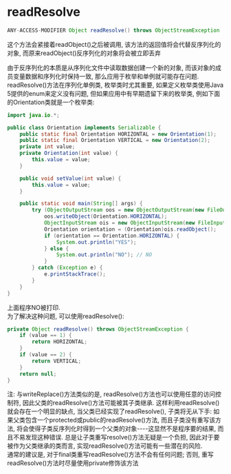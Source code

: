 # readResolve

```java
ANY-ACCESS-MODIFIER Object readResolve() throws ObjectStreamException
```

这个方法会紧接着readObject()之后被调用, 该方法的返回值将会代替反序列化的对象, 而原来readObject()反序列化的对象将会被立即丢弃  

由于反序列化的本质是从序列化文件中读取数据创建一个新的对象, 而该对象的成员变量数据和序列化时保持一致, 那么应用于枚举和单例就可能存在问题.  
readResolve()方法在序列化单例类, 枚举类时尤其重要, 如果定义枚举类使用Java 5提供的enum来定义没有问题, 但如果应用中有早期遗留下来的枚举类, 例如下面的Orientation类就是一个枚举类:  

```java
import java.io.*;

public class Orientation implements Serializable {
    public static final Orientation HORIZONTAL = new Orientation(1);
    public static final Orientation VERTICAL = new Orientation(2);
    private int value;
    private Orientation(int value) {
        this.value = value;
    }

    public void setValue(int value) {
        this.value = value;
    }

    public static void main(String[] args) {
        try (ObjectOutputStream oos = new ObjectOutputStream(new FileOutputStream("orientation.txt"))) {
            oos.writeObject(Orientation.HORIZONTAL);
            ObjectInputStream ois = new ObjectInputStream(new FileInputStream("orientation.txt"));
            Orientation orientation = (Orientation)ois.readObject();
            if (orientation == Orientation.HORIZONTAL) {
                System.out.println("YES");
            } else {
                System.out.println("NO"); // NO
            }
        } catch (Exception e) {
            e.printStackTrace();
        }
    }
}
```

上面程序NO被打印.  
为了解决这种问题, 可以使用readResolve():  

```java
private Object readResolve() throws ObjectStreamException {
    if (value == 1) {
        return HORIZONTAL;
    }
    if (value == 2) {
        return VERTICAL;
    }
    return null;
}
```

注:  与writeReplace()方法类似的是, readResolve()方法也可以使用任意的访问控制符, 因此父类的readResolve()方法可能被其子类继承. 这样利用readResolve()就会存在一个明显的缺点, 当父类已经实现了readResolve(), 子类将无从下手: 如果父类包含一个protected或public的readResolve()方法, 而且子类没有重写该方法, 将会使得子类反序列化时得到一个父类的对象----这显然不是程序要的结果, 而且不易发现这种错误. 总是让子类重写resolve()方法无疑是一个负担, 因此对于要被作为父类继承的类而言, 实现readResolve()方法可能有一些潜在的风险.  
通常的建议是, 对于final类重写readResolve()方法不会有任何问题; 否则, 重写readResolve()方法时尽量使用private修饰该方法